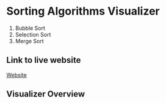 # Sorting Algorithms Visualizer

1.  Bubble Sort
2.  Selection Sort
3.  Merge Sort

## Link to live website

[Website](https://sortalgorithms.netlify.app/)

## Visualizer Overview
<div style="text-align:center; width:100%;>
<p>Select the amount of items that you want to be included in the array and click generate data.
After getting the newly created values apply a sorting algorithm to the data set.</p>
<p>Then watch how each algorithm behaves differently with each process slowed down</p>
</div

